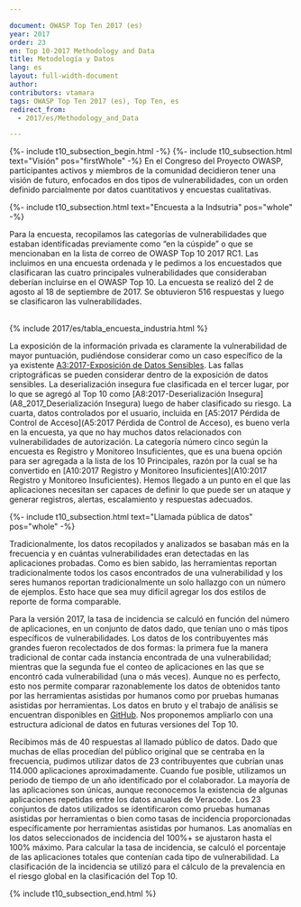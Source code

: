 ```yaml
---

document: OWASP Top Ten 2017 (es)
year: 2017
order: 23
en: Top 10-2017 Methodology and Data
title: Metodología y Datos
lang: es
layout: full-width-document
author:
contributors: vtamara
tags: OWASP Top Ten 2017 (es), Top Ten, es
redirect_from:
  - 2017/es/Methodology_and_Data

---
```

{%- include t10_subsection_begin.html -%}
{%- include t10_subsection.html text="Visión" pos="firstWhole" -%}
En el Congreso del Proyecto OWASP, participantes activos y miembros de la 
comunidad decidieron tener una visión de futuro, enfocados en dos tipos de 
vulnerabilidades, con un orden definido parcialmente por datos cuantitativos y
encuestas cualitativas.

{%- include t10_subsection.html text="Encuesta a la Indsutria" pos="whole" -%}

Para la encuesta, recopilamos las categorías de vulnerabilidades que estaban 
identificadas previamente como “en la cúspide” o que se mencionaban en la 
lista de correo de OWASP Top 10 2017 RC1. Las incluimos en una encuesta
ordenada y le pedimos a los encuestados que clasificaran las cuatro 
principales vulnerabilidades que consideraban deberían incluirse en el 
OWASP Top 10. La encuesta se realizó del 2 de agosto al 18 de septiembre 
de 2017. Se obtuvieron 516 respuestas y luego se clasificaron las 
vulnerabilidades.

<br>
{% include 2017/es/tabla_encuesta_industria.html %}
<br>

La exposición de la información privada es claramente la vulnerabilidad de 
mayor puntuación, pudiéndose considerar como un caso específico de la ya 
existente [A3:2017-Exposición de Datos Sensibles](A3_2017-Exposición_de_Datos_Sensibles]).
Las fallas criptográficas se pueden considerar dentro de la exposición de 
datos sensibles. La deserialización insegura fue clasificada en el tercer 
lugar, por lo que se agregó al Top 10 como [A8:2017-Deserialización Insegura](A8_2017_Deserialización Insegura)
luego de haber clasificado su riesgo. La cuarta, datos controlados por el 
usuario, incluida en [A5:2017 Pérdida de Control de Acceso](A5:2017 Pérdida de Control de Acceso), 
es bueno verla en la encuesta, ya que no hay muchos datos relacionados 
con vulnerabilidades de autorización. La categoría número cinco según la 
encuesta es Registro y Monitoreo Insuficientes, que es una buena opción para 
ser agregada a la lista de los 10 Principales, razón por la cual se ha 
convertido en [A10:2017 Registro y Monitoreo Insuficientes](A10:2017 Registro y Monitoreo Insuficientes). 
Hemos llegado a un punto en el que las aplicaciones necesitan ser capaces 
de definir lo que puede ser un ataque y generar registros, alertas, 
escalamiento y respuestas adecuados.

{%- include t10_subsection.html text="Llamada pública de datos" pos="whole" -%}

Tradicionalmente, los datos recopilados y analizados se basaban más en la 
frecuencia y en cuántas vulnerabilidades eran detectadas en las aplicaciones 
probadas. Como es bien sabido, las herramientas reportan tradicionalmente 
todos los casos encontrados de una vulnerabilidad y los seres humanos 
reportan tradicionalmente un solo hallazgo con un número de ejemplos. 
Esto hace que sea muy difícil agregar los dos estilos de reporte de forma 
comparable.<br>

Para la versión 2017, la tasa de incidencia se calculó en función del 
número de aplicaciones, en un conjunto de datos dado, que tenían uno o más 
tipos específicos de vulnerabilidades. Los datos de los contribuyentes más 
grandes fueron recolectados de dos formas: la primera fue la manera 
tradicional de contar cada instancia encontrada de una vulnerabilidad;
mientras que la segunda fue el conteo de aplicaciones en las que se 
encontró cada vulnerabilidad (una o más veces). Aunque no es perfecto, esto 
nos permite comparar razonablemente los datos de obtenidos tanto por las 
herramientas asistidas por humanos como por pruebas humanas asistidas por 
herramientas. Los datos en bruto y el trabajo de análisis se encuentran 
disponibles en [GitHub](https://github.com/OWASP/Top10/tree/master/2017/datacall). 
Nos proponemos ampliarlo con una estructura adicional de datos en futuras 
versiones del Top 10.<br>

Recibimos más de 40 respuestas al llamado público de datos. Dado que muchas 
de ellas procedían del público original que se centraba en la frecuencia, 
pudimos utilizar datos de 23 contribuyentes que cubrían unas 114.000 
aplicaciones aproximadamente. Cuando fue posible, utilizamos un periodo de 
tiempo de un año identificado por el colaborador. La mayoría de las 
aplicaciones son únicas, aunque reconocemos la existencia de algunas 
aplicaciones repetidas entre los datos anuales de Veracode. Los 23 conjuntos 
de datos utilizados se identificaron como pruebas humanas asistidas por
herramientas o bien como tasas de incidencia proporcionadas específicamente 
por herramientas asistidas por humanos. Las anomalías en los datos 
seleccionados de incidencia del 100%+ se ajustaron hasta el 100% máximo. 
Para calcular la tasa de incidencia, se calculó el porcentaje de las 
aplicaciones totales que contenían cada tipo de vulnerabilidad. La 
clasificación de la incidencia se utilizó para el cálculo de la prevalencia 
en el riesgo global en la clasificación del Top 10.<br>

{% include t10_subsection_end.html %}
